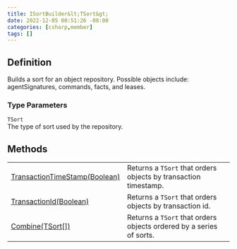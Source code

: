 ```yaml
---
title: ISortBuilder&lt;TSort&gt;
date: 2022-12-05 00:51:26 -08:00
categories: [csharp,member]
tags: []
---
```


## Definition

Builds a sort for an object repository. Possible objects include: agentSignatures, commands, facts, and leases.

### Type Parameters
`TSort`<br />The type of sort used by the repository.
## Methods
<table><tr><td><!--/posts/csharp.member.entitydb.abstractions.queries.sortbuilders.isortbuilder`1.transactiontimestamp/--><a href='#'>TransactionTimeStamp(Boolean)</a></td><td>
Returns a <code class='language-plaintext highlighter-rouge'>TSort</code> that orders objects by transaction timestamp.
</td></tr><tr><td><!--/posts/csharp.member.entitydb.abstractions.queries.sortbuilders.isortbuilder`1.transactionid/--><a href='#'>TransactionId(Boolean)</a></td><td>
Returns a <code class='language-plaintext highlighter-rouge'>TSort</code> that orders objects by transaction id.
</td></tr><tr><td><!--/posts/csharp.member.entitydb.abstractions.queries.sortbuilders.isortbuilder`1.combine/--><a href='#'>Combine(TSort[])</a></td><td>
Returns a <code class='language-plaintext highlighter-rouge'>TSort</code> that orders objects ordered by a series of sorts.
</td></tr></table>
